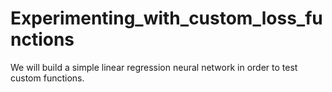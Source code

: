 # Experimenting_with_custom_loss_functions
We will build a simple linear regression neural network in order to test custom functions. 

